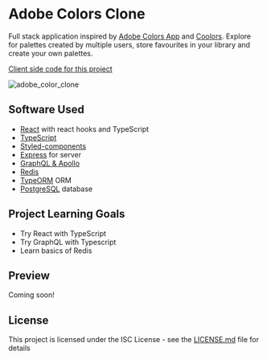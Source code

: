 # Adobe Colors Clone

Full stack application inspired by [Adobe Colors App](https://color.adobe.com/pl/explore) and [Coolors](https://coolors.co/). Explore for palettes created by multiple users, store favourites in your library and create your own palettes.

[Client side code for this project](https://github.com/bartstc/adobe-colors-clone-client)  

![adobe_color_clone](https://user-images.githubusercontent.com/42715741/63583481-65cc4780-c59b-11e9-9944-7c4322f71631.png)

## Software Used

* [React](https://reactjs.org/) with react hooks and TypeScript
* [TypeScript](https://www.typescriptlang.org/)
* [Styled-components](https://www.styled-components.com/)
* [Express](https://expressjs.com/) for server
* [GraphQL & Apollo](https://www.apollographql.com/)
* [Redis](https://redis.io/)
* [TypeORM](https://typeorm.io/#/) ORM
* [PostgreSQL](https://www.postgresql.org/) database

## Project Learning Goals

* Try React with TypeScript
* Try GraphQL with Typescript
* Learn basics of Redis

## Preview

Coming soon!

## License

This project is licensed under the ISC License - see the [LICENSE.md](LICENSE.md) file for details
